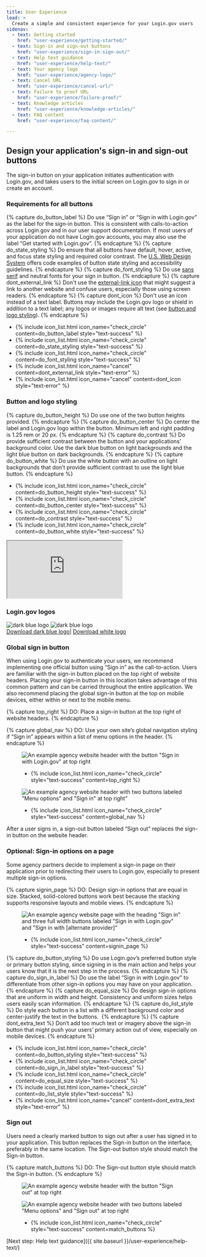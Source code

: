 ```yaml
---
title: User Experience
lead: >
  Create a simple and consistent experience for your Login.gov users
sidenav:
  - text: Getting started
    href: "user-experience/getting-started/"
  - text: Sign-in and sign-out buttons
    href: "user-experience/sign-in-sign-out/"
  - text: Help text guidance
    href: "user-experience/help-text/"
  - text: Your agency logo
    href: "user-experience/agency-logo/"
  - text: Cancel URL
    href: "user-experience/cancel-url/"
  - text: Failure to proof URL
    href: "user-experience/failure-proof/"
  - text: Knowledge articles
    href: "user-experience/knowledge-articles/"
  - text: FAQ content
    href: "user-experience/faq-content/"

---
```


## Design your application's sign-in and sign-out buttons

The sign-in button on your application initiates authentication with Login.gov, and takes users to the initial screen on Login.gov to sign in or create an account.

### Requirements for all buttons

{% capture do_button_label %}
Do use “Sign in” or “Sign in with Login.gov” as the label for the sign-in button. This is consistent with calls-to-action across Login.gov and in our user support documentation. If most users of your application do not have Login.gov accounts, you may also use the label “Get started with Login.gov”.
{% endcapture %}
{% capture do_state_styling %}
Do ensure that all buttons have default, hover, active, and focus state styling and required color contrast. The [U.S. Web Design System](https://designsystem.digital.gov/components/button/) offers code examples of button state styling and accessibility guidelines.
{% endcapture %}
{% capture do_font_styling %}
Do use [sans serif](https://designsystem.digital.gov/utilities/font-size-and-family/) and neutral fonts for your sign in button.
{% endcapture %}
{% capture dont_external_link %}
Don't use the [external-link icon](https://fontawesome.com/icons/external-link?style=solid/) that might suggest a link to another website and confuse users, especially those using screen readers.
{% endcapture %}
{% capture dont_icon %}
Don't use an icon instead of a text label. Buttons may include the Login.gov logo or shield in addition to a text label; any logos or images require alt text (see [button and logo styling]({{site.baseurl}}/user-experience/sign-in-sign-out/#button-and-logo-styling)).
{% endcapture %}


<ul class="usa-icon-list padding-top-2">
  <li class="usa-icon-list__item">
    {% include icon_list.html icon_name="check_circle" content=do_button_label style="text-success" %}
  </li>
  <li class="usa-icon-list__item">
    {% include icon_list.html icon_name="check_circle" content=do_state_styling style="text-success" %}
  </li>
  <li class="usa-icon-list__item">
    {% include icon_list.html icon_name="check_circle" content=do_font_styling style="text-success" %}
  </li>
  <li class="usa-icon-list__item">
    {% include icon_list.html icon_name="cancel" content=dont_external_link style="text-error" %}
  </li>
   <li class="usa-icon-list__item">
    {% include icon_list.html icon_name="cancel" content=dont_icon style="text-error" %}
  </li>
</ul>


### Button and logo styling
{% capture do_button_height %}
Do use one of the two button heights provided.
{% endcapture %}
{% capture do_button_center %}
Do center the label and Login.gov logo within the button. Minimum left and right padding is 1.25 rem or 20 px.
{% endcapture %}
{% capture do_contrast %}
Do provide sufficient contrast between the button and your applications’ background color. Use the dark blue button on light backgrounds and the light blue button on dark backgrounds.
{% endcapture %}
{% capture do_button_white %}
Do use the white button with an outline on light backgrounds that don’t provide sufficient contrast to use the light blue button.
{% endcapture %}

<ul class="usa-icon-list padding-top-2">
  <li class="usa-icon-list__item">
    {% include icon_list.html icon_name="check_circle" content=do_button_height style="text-success" %}
  </li>
  <li class="usa-icon-list__item">
    {% include icon_list.html icon_name="check_circle" content=do_button_center style="text-success" %}
  </li>
  <li class="usa-icon-list__item">
    {% include icon_list.html icon_name="check_circle" content=do_contrast style="text-success" %}
  </li>
  <li class="usa-icon-list__item">
    {% include icon_list.html icon_name="check_circle" content=do_button_white style="text-success" %}
  </li>
</ul>

<div class="lookbook-embed-container margin-top-4">
<iframe class="lookbook-embed" src="https://idp.dev.identitysandbox.gov/components/embed/login_button/workbench?_options=%257B%2522scenarios%2522%253A%255B%2522workbench%2522%255D%252C%2522panels%2522%253A%255B%2522params%2522%252C%2522%2522%255D%257D"></iframe>
</div>

### Login.gov logos

<div class="grid-row grid-gap-3 padding-top-3">
<img src="{{ site.baseurl }}/assets/img/logo.svg"
       alt="dark blue logo"
       class="display-block desktop:grid-col-4 mobile:grid-col-auto maxw-mobile-lg" />
<img src="{{ site.baseurl }}/assets/img/logo-white.svg"
       alt="dark blue logo"
       class="display-block desktop:grid-col-4 bg-base-lighter mobile:grid-col-auto maxw-mobile-lg" />
</div>
<div class="grid-row margin-top-2">
<a href="{{ site.baseurl }}/assets/img/logo.svg" class="usa-link" download>Download dark blue logo</a><span class="margin-left-1 margin-right-1">|</span>
<a href="{{ site.baseurl }}/assets/img/logo-white.svg" class="usa-link" download>Download white logo</a>
</div>

### Global sign in button

When using Login.gov to authenticate your users, we recommend implementing one official button using “Sign in” as the call-to-action. Users are familiar with the sign-in button placed on the top right of website headers. Placing your sign-in button in this location takes advantage of this common pattern and can be carried throughout the entire application. We also recommend placing the global sign-in button at the top on mobile devices, either within or next to the mobile menu.

{% capture top_right %}
<span markdown="1">
  <span class="image-example__do-dont">DO</span>: Place a sign-in button at the top right of website headers.
</span>
{% endcapture %}

{% capture global_nav %}
<span markdown="1">
  <span class="image-example__do-dont">DO</span>: Use your own site’s global navigation styling if “Sign in” appears within a list of menu options in the header.
</span>
{% endcapture %}

<div class="grid-row margin-bottom-2">
  <div class="usa-image-example--correct">
    <figure class="usa-image-example__figure">
      <img class="usa-image-example__image" src="{{ site.baseurl }}/assets/img/sign-in-button.svg"
      alt='An example agency website header with the button "Sign in with Login.gov" at top right'/>
      <figcaption class="usa-image-example__figcaption">
        <ul class="usa-icon-list usa-icon-list--size-xs">
          <li class="usa-icon-list__item">
            {% include icon_list.html icon_name="check_circle" style="text-success" content=top_right %}
          </li>
        </ul>
      </figcaption>
    </figure>
  </div>
</div>

<div class="grid-row">
  <div class="usa-image-example usa-image-example--correct">
    <figure class="usa-image-example__figure">
      <img class="usa-image-example__image usa-image-example__image--bordered" src="{{ site.baseurl }}/assets/img/sign-in-menu.svg"
        alt='An example agency website header with two buttons labeled "Menu options" and "Sign in" at top right"'/>
      <figcaption class="usa-image-example__figcaption">
        <ul class="usa-icon-list usa-icon-list--size-xs">
          <li class="usa-icon-list__item">
            {% include icon_list.html icon_name="check_circle" style="text-success" content=global_nav %}
          </li>
        </ul>
      </figcaption>
    </figure>
  </div>
</div>

After a user signs in, a sign-out button labeled “Sign out” replaces the sign-in button on the website header.

### Optional: Sign-in options on a page

Some agency partners decide to implement a sign-in page on their application prior to redirecting their users to Login.gov, especially to present multiple sign-in options.

{% capture signin_page %}
<span markdown="1">
  <span class="image-example__do-dont">DO</span>: Design sign-in options that are equal in size. Stacked, solid-colored buttons work best because the stacking supports responsive layouts and mobile views.
</span>
{% endcapture %}

<div class="usa-image-example--correct">
  <figure class="usa-image-example__figure">
    <img class="usa-image-example__image" src="{{ site.baseurl }}/assets/img/global-sign-in.png"
      alt='An example agency website page with the heading "Sign in" and three full width buttons labeled "Sign in with Login.gov" and "Sign in with [alternate provider]"'/>
    <figcaption class="usa-image-example__figcaption">
      <ul class="usa-icon-list usa-icon-list--size-xs">
        <li class="usa-icon-list__item">
          {% include icon_list.html icon_name="check_circle" style="text-success" content=signin_page %}
        </li>
      </ul>
    </figcaption>
  </figure>
</div>

{% capture do_button_styling %}
Do use Login.gov’s preferred button style or primary button styling, since signing in is the main action and helps your users know that it is the next step in the process.
{% endcapture %}
{% capture do_sign_in_label %}
Do use the label “Sign in with Login.gov” to differentiate from other sign-in options you may have on your application.
{% endcapture %}
{% capture do_equal_size %}
Do design sign-in options that are uniform in width and height.  Consistency and uniform sizes helps users easily scan information.
{% endcapture %}
{% capture do_list_style %}
Do style each button in a list with a different background color and center-justify the text in the buttons. 
{% endcapture %}
{% capture dont_extra_text %}
Don’t add too much text or imagery above the sign-in button that might push your users’ primary action out of view, especially on mobile devices.
{% endcapture %}

<ul class="usa-icon-list padding-top-4">
  <li class="usa-icon-list__item">
    {% include icon_list.html icon_name="check_circle" content=do_button_styling style="text-success" %}
  </li>
  <li class="usa-icon-list__item">
    {% include icon_list.html icon_name="check_circle" content=do_sign_in_label style="text-success" %}
  </li>
  <li class="usa-icon-list__item">
    {% include icon_list.html icon_name="check_circle" content=do_equal_size style="text-success" %}
  </li>
  <li class="usa-icon-list__item">
    {% include icon_list.html icon_name="check_circle" content=do_list_style style="text-success" %}
  </li>
   <li class="usa-icon-list__item">
    {% include icon_list.html icon_name="cancel" content=dont_extra_text style="text-error" %}
  </li>
</ul>

### Sign out

Users need a clearly marked button to sign out after a user has signed in to your application. This button replaces the Sign-in button on the interface, preferably in the same location. The Sign-out button style should match the Sign-in button.

{% capture match_buttons %}
<span markdown="1">
  <span class="image-example__do-dont">DO</span>: The Sign-out button style should match the Sign-in button.
</span>
{% endcapture %}

<div class="grid-row">
  <div class="usa-image-example usa-image-example--correct">
    <figure class="usa-image-example__figure">
      <img class="usa-image-example__image usa-image-example__image--bordered" src="{{ site.baseurl }}/assets/img/sign-out-button.png"
        alt='An example agency website header with the button "Sign out" at top right' />
    </figure>
  </div>
</div>
<div class="grid-row">
  <div class="usa-image-example usa-image-example--correct">
    <figure class="usa-image-example__figure">
      <img class="usa-image-example__image usa-image-example__image--bordered" src="{{ site.baseurl }}/assets/img/sign-out-menu.png"
       alt='An example agency website header with two buttons labeled "Menu options" and "Sign out" at top right'
       class="display-block grid-col-auto green-bottom-border" />
      <figcaption class="usa-image-example__figcaption">
        <ul class="usa-icon-list usa-icon-list--size-xs">
          <li class="usa-icon-list__item">
            {% include icon_list.html icon_name="check_circle" style="text-success" content=match_buttons %}
          </li>
        </ul>
      </figcaption>
    </figure>
  </div>
</div>

[Next step: Help text guidance]({{ site.baseurl }}/user-experience/help-text/)

